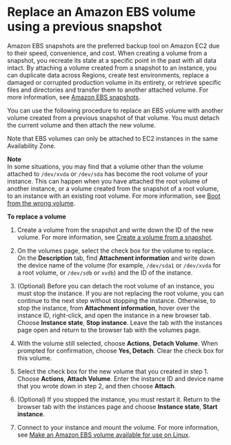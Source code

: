 # Replace an Amazon EBS volume using a previous snapshot<a name="ebs-restoring-volume"></a>

Amazon EBS snapshots are the preferred backup tool on Amazon EC2 due to their speed, convenience, and cost\. When creating a volume from a snapshot, you recreate its state at a specific point in the past with all data intact\. By attaching a volume created from a snapshot to an instance, you can duplicate data across Regions, create test environments, replace a damaged or corrupted production volume in its entirety, or retrieve specific files and directories and transfer them to another attached volume\. For more information, see [Amazon EBS snapshots](EBSSnapshots.md)\.

You can use the following procedure to replace an EBS volume with another volume created from a previous snapshot of that volume\. You must detach the current volume and then attach the new volume\.

Note that EBS volumes can only be attached to EC2 instances in the same Availability Zone\.

**Note**  
In some situations, you may find that a volume other than the volume attached to `/dev/xvda` or `/dev/sda` has become the root volume of your instance\. This can happen when you have attached the root volume of another instance, or a volume created from the snapshot of a root volume, to an instance with an existing root volume\. For more information, see [Boot from the wrong volume](https://docs.aws.amazon.com/AWSEC2/latest/UserGuide/instance-booting-from-wrong-volume.html)\.

**To replace a volume**

1. Create a volume from the snapshot and write down the ID of the new volume\. For more information, see [Create a volume from a snapshot](ebs-creating-volume.md#ebs-create-volume-from-snapshot)\.

1. On the volumes page, select the check box for the volume to replace\. On the **Description** tab, find **Attachment information** and write down the device name of the volume \(for example, `/dev/sda1` or `/dev/xvda` for a root volume, or `/dev/sdb` or `xvdb`\) and the ID of the instance\. 

1. \(Optional\) Before you can detach the root volume of an instance, you must stop the instance\. If you are not replacing the root volume, you can continue to the next step without stopping the instance\. Otherwise, to stop the instance, from **Attachment information**, hover over the instance ID, right\-click, and open the instance in a new browser tab\. Choose **Instance state**, **Stop instance**\. Leave the tab with the instances page open and return to the browser tab with the volumes page\.

1. With the volume still selected, choose **Actions**, **Detach Volume**\. When prompted for confirmation, choose **Yes, Detach**\. Clear the check box for this volume\.

1. Select the check box for the new volume that you created in step 1\. Choose **Actions**, **Attach Volume**\. Enter the instance ID and device name that you wrote down in step 2, and then choose **Attach**\.

1. \(Optional\) If you stopped the instance, you must restart it\. Return to the browser tab with the instances page and choose **Instance state**, **Start instance**\.

1. Connect to your instance and mount the volume\. For more information, see [Make an Amazon EBS volume available for use on Linux](ebs-using-volumes.md)\.